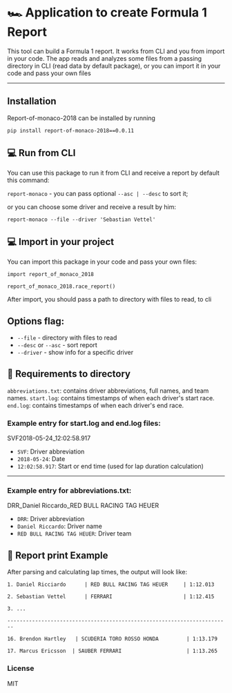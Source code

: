 # 🏎️ Application to create Formula 1 Report
   This tool can build a Formula 1 report. It works from CLI and you from import in your code.
The app reads and analyzes some files from a passing directory in CLI (read data by default package),
   or you can import it in your code and pass your own files  

---
## Installation 

Report-of-monaco-2018 can be installed by running
``` bash $
pip install report-of-monaco-2018==0.0.11
```


## 💻 Run from CLI 
You can use this package to run it from CLI and receive a report by default this command:
 
`report-monaco` - you can pass optional ` --asc | --desc ` to sort it;

or you can choose some driver and receive a result by him:

`report-monaco --file --driver 'Sebastian Vettel'` 

## 💻 Import in your project
You can import this package in your code and pass your own files:

```
import report_of_monaco_2018

report_of_monaco_2018.race_report()
```
After import, you should pass a path to directory with files to read, to cli



## Options flag:
 - `--file` - directory with files to read
 - `--desc` or `--asc` - sort report
 - `--driver`  - show info for a specific driver


## 📁 Requirements to directory
`abbreviations.txt`: contains driver abbreviations, full names, and team names.
`start.log`: contains timestamps of when each driver's start race.
`end.log`: contains timestamps of when each driver's end race.

### Example entry for start.log and end.log files:
SVF2018-05-24_12:02:58.917

- `SVF`: Driver abbreviation  
- `2018-05-24`: Date  
- `12:02:58.917`: Start or end time (used for lap duration calculation)

---
### Example entry for abbreviations.txt:
DRR_Daniel Riccardo_RED BULL RACING TAG HEUER

- `DRR`:  Driver abbreviation 
- `Daniel Riccardo`: Driver name
- `RED BULL RACING TAG HEUER`: Driver team

## 🏁 Report print Example

After parsing and calculating lap times, the output will look like:

```
1. Daniel Ricciardo      | RED BULL RACING TAG HEUER     | 1:12.013

2. Sebastian Vettel      | FERRARI                       | 1:12.415

3. ...

------------------------------------------------------------------------

16. Brendon Hartley   | SCUDERIA TORO ROSSO HONDA         | 1:13.179

17. Marcus Ericsson  | SAUBER FERRARI                     | 1:13.265

```



### License
MIT



